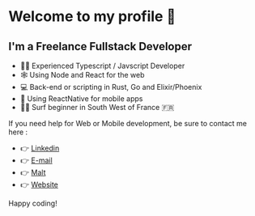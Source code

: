 # Welcome to my profile 👋

## I'm a Freelance Fullstack Developer

- 👨‍💻 Experienced Typescript / Javscript Developer
- 🕸 Using Node and React for the web
- 💻 Back-end or scripting in Rust, Go and Elixir/Phoenix
- 📱 Using ReactNative for mobile apps
- 🏄‍♂️ Surf beginner in South West of France 🇫🇷

If you need help for Web or Mobile development, be sure to contact me here :
- 👉 [Linkedin](https://www.linkedin.com/in/antoine-laborderie-866090130)
- 👉 [E-mail](mailto:antoine.laborderie@gmail.com)
- 👉 [Malt](https://www.malt.fr/profile/antoinelaborderie)
- 👉 [Website](https://antoinelaborderie.com)

Happy coding!

